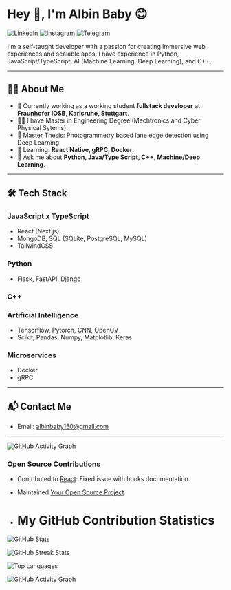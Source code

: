 # Hey 👋, I'm Albin Baby 😊

[![LinkedIn](https://img.shields.io/badge/-LinkedIn-blue?style=flat-square&logo=linkedin)](https://www.linkedin.com/in/albin-babyy/) 
[![Instagram](https://img.shields.io/badge/-Instagram-red?style=flat-square&logo=instagram)](https://www.instagram.com/_._try8yorself_._/) 
[![Telegram](https://img.shields.io/badge/-Telegram-blue?style=flat-square&logo=telegram)](https://t.me/sd_albin_baby)

I'm a self-taught developer with a passion for creating immersive web experiences and scalable apps. I have experience in Python, JavaScript/TypeScript, AI (Machine Learning, Deep Learning), and C++.

---

## 🧑‍💻 **About Me**

- 🚀 Currently working as a working student **fullstack developer** at **Fraunhofer IOSB, Karlsruhe, Stuttgart**.
- 🧑‍🎓  I have Master in Engineering Degree (Mechtronics and Cyber Physical Sytems).
- 🧾 Master Thesis: Photogrammetry based lane edge detection using Deep Learning.
- 🌱 Learning: **React Native, gRPC, Docker**.
- 💬 Ask me about **Python, Java/Type Script, C++, Machine/Deep Learning**.

---

## 🛠 **Tech Stack**

### JavaScript x TypeScript
- React (Next.js)
- MongoDB, SQL (SQLite, PostgreSQL, MySQL)
- TailwindCSS

### Python
- Flask, FastAPI, Django

### C++

### Artificial Intelligence
- Tensorflow, Pytorch, CNN, OpenCV
- Scikit, Pandas, Numpy, Matplotlib, Keras

### Microservices
- Docker
- gRPC

---

## 📬 **Contact Me**

- Email: albinbaby150@gmail.com
- ------------------------------------------------------------------- -
![GitHub Activity Graph](https://github-readme-activity-graph.vercel.app/graph?username=yourusername&theme=radical)

### Open Source Contributions
- Contributed to [React](https://github.com/facebook/react): Fixed issue with hooks documentation.
- Maintained [Your Open Source Project](https://github.com/yourusername/yourproject).

- # My GitHub Contribution Statistics

![GitHub Stats](https://github-readme-stats.vercel.app/api?username=yourusername&show_icons=true&theme=radical)

![GitHub Streak Stats](https://streak-stats.demolab.com?user=yourusername&theme=radical)

![Top Languages](https://github-readme-stats.vercel.app/api/top-langs/?username=yourusername&layout=compact&theme=radical)

![GitHub Activity Graph](https://github-readme-activity-graph.vercel.app/graph?username=yourusername&theme=radical)



